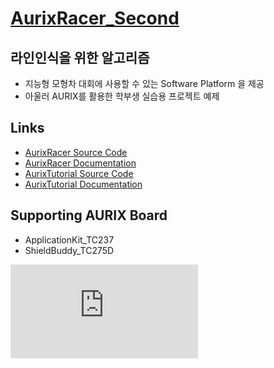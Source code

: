 # [AurixRacer_Second](./docs/index.md)
## 라인인식을 위한 알고리즘

* 지능형 모형차 대회에 사용할 수 있는 Software Platform 을 제공
* 아울러 AURIX를 활용한 학부생 실습용 프로젝트 예제

## Links

- [AurixRacer Source Code](https://github.com/realsosy/AurixRacer/)
- [AurixRacer Documentation](http://aurixracer.readthedocs.io/ko/latest/) 
- [AurixTutorial Source Code](https://github.com/realsosy/AurixTutorial/)
- [AurixTutorial Documentation](http://aurixtutorial.readthedocs.io/ko/latest/) 

## Supporting AURIX Board

- ApplicationKit_TC237
- ShieldBuddy_TC275D

[![Analytics](https://ga-beacon.appspot.com/UA-137501847-1/AurixRacer/README.md?pixel)](https://github.com/realsosy/aurixracer)
